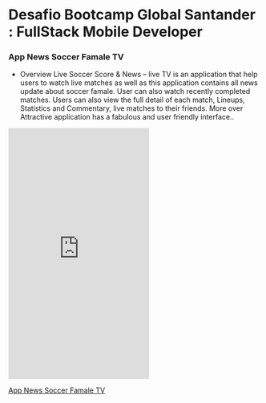 # Desafio Bootcamp Global Santander : FullStack Mobile Developer

### App News Soccer Famale TV

* Overview
Live Soccer Score & News – live TV is an application that help users to watch live matches as well as this application contains all news update about soccer famale. User can also watch recently completed matches. Users can also view the full detail of each match, Lineups, Statistics and Commentary, live matches to their friends. More over Attractive application has a fabulous and user friendly interface..

<div style="width:281px;max-width:100%;"><div style="height:0;padding-bottom:177.94%;position:relative;"><iframe width="281" height="500" style="position:absolute;top:0;left:0;width:100%;height:100%;" frameBorder="0" src="https://imgflip.com/embed/6p7c79"></iframe></div><p><a href="https://imgflip.com/gif/6p7c79">App News Soccer Famale TV</a></p></div>
